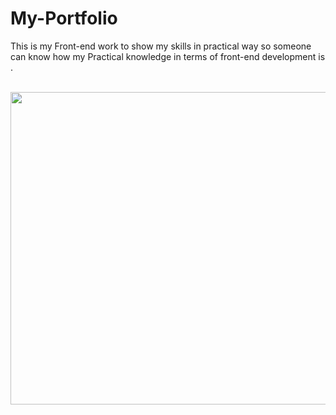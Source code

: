 # My-Portfolio

This is my Front-end work to show my skills in practical way so someone can know how my Practical knowledge in terms of front-end development is .


<br><img height="500" width="700" src="https://github.com/suscool786/My-Portfolio/portfolio.png" /><br>
